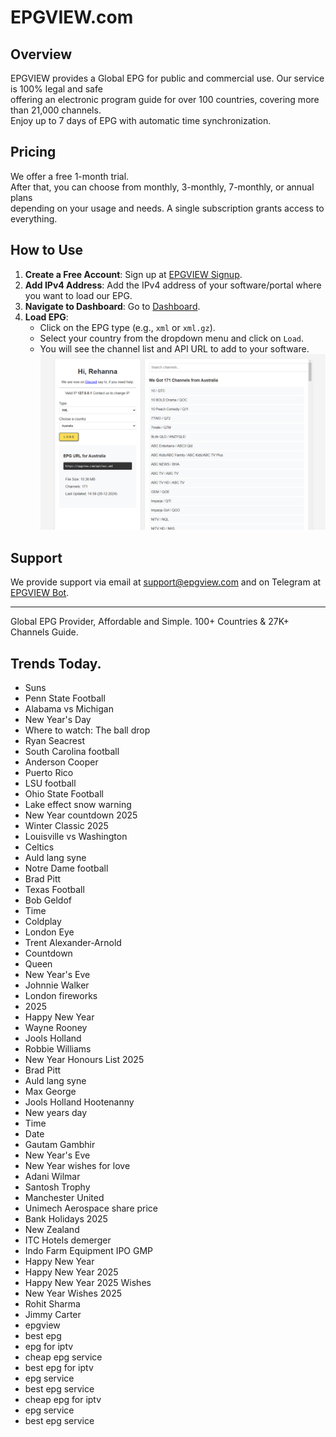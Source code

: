 # EPGVIEW.com



## Overview
EPGVIEW provides a Global EPG for public and commercial use. Our service is 100% legal and safe\
offering an electronic program guide for over 100 countries, covering more than 21,000 channels.\
Enjoy up to 7 days of EPG with automatic time synchronization.

## Pricing
We offer a free 1-month trial. \
After that, you can choose from monthly, 3-monthly, 7-monthly, or annual plans \
depending on your usage and needs. A single subscription grants access to everything.

## How to Use
1. **Create a Free Account**: Sign up at [EPGVIEW Signup](https://epgview.com/signup.php).
2. **Add IPv4 Address**: Add the IPv4 address of your software/portal where you want to load our EPG.
3. **Navigate to Dashboard**: Go to [Dashboard](https://epgview.com/dashboard.php).
4. **Load EPG**:
   - Click on the EPG type (e.g., `xml` or `xml.gz`).
   - Select your country from the dropdown menu and click on `Load`.
   - You will see the channel list and API URL to add to your software.
![EPGVIEW](img/dashboard.png)
## Support
We provide support via email at [support@epgview.com](mailto:support@epgview.com) and on Telegram at [EPGVIEW Bot](https://t.me/epgview_bot).

---

Global EPG Provider, Affordable and Simple. 100+ Countries & 27K+ Channels Guide.

## Trends Today.

- Suns
- Penn State Football
- Alabama vs Michigan
- New Year's Day
- Where to watch: The ball drop
- Ryan Seacrest
- South Carolina football
- Anderson Cooper
- Puerto Rico
- LSU football
- Ohio State Football
- Lake effect snow warning
- New Year countdown 2025
- Winter Classic 2025
- Louisville vs Washington
- Celtics
- Auld lang syne
- Notre Dame football
- Brad Pitt
- Texas Football
- Bob Geldof
- Time
- Coldplay
- London Eye
- Trent Alexander-Arnold
- Countdown
- Queen
- New Year's Eve
- Johnnie Walker
- London fireworks
- 2025
- Happy New Year
- Wayne Rooney
- Jools Holland
- Robbie Williams
- New Year Honours List 2025
- Brad Pitt
- Auld lang syne
- Max George
- Jools Holland Hootenanny
- New years day
- Time
- Date
- Gautam Gambhir
- New Year's Eve
- New Year wishes for love
- Adani Wilmar
- Santosh Trophy
- Manchester United
- Unimech Aerospace share price
- Bank Holidays 2025
- New Zealand
- ITC Hotels demerger
- Indo Farm Equipment IPO GMP
- Happy New Year
- Happy New Year 2025
- Happy New Year 2025 Wishes
- New Year Wishes 2025
- Rohit Sharma
- Jimmy Carter
- epgview
- best epg
- epg for iptv
- cheap epg service
- best epg for iptv
- epg service
- best epg service
- cheap epg for iptv
- epg service
- best epg service

